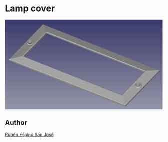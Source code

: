 # Lamp cover

<p align="center">
<img src="images/Lamp cover.png" width="700" align = "center">
</p>

## Author
[Rubén Espino San José](https://github.com/Resaj)
